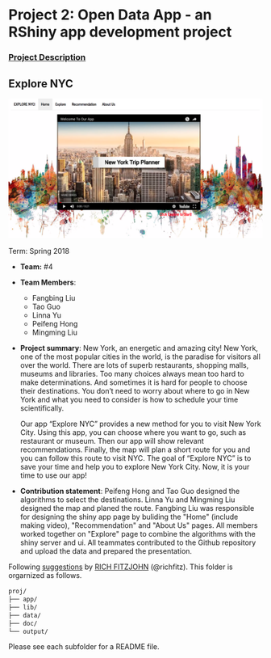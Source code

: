 # Project 2: Open Data App - an RShiny app development project

### [Project Description](doc/project2_desc.md)


## Explore NYC

![screenshot](doc/desc.png)

Term: Spring 2018

+ **Team:** #4
+ **Team Members**: 
	+ Fangbing Liu
	+ Tao Guo
	+ Linna Yu
	+ Peifeng Hong
	+ Mingming Liu

+ **Project summary**:  New York, an energetic and amazing city! New York, one of the most popular cities in the world, is the paradise for visitors all over the world. There are lots of superb restaurants, shopping malls, museums and libraries. Too many choices always mean too hard to make determinations. And sometimes it is hard for people to choose their destinations. You don’t need to worry about where to go in New York and what you need to consider is how to schedule your time scientifically. 
    
    Our app “Explore NYC” provides a new method for you to visit New York City. Using this app, you can choose where you want to go, such as restaurant or museum. Then our app will show relevant recommendations. Finally, the map will plan a short route for you and you can follow this route to visit NYC. The goal of “Explore NYC” is to save your time and help you to explore New York City. Now, it is your time to use our app!


+ **Contribution statement**: 
Peifeng Hong and Tao Guo designed the algorithms to select the destinations. Linna Yu and Mingming Liu designed the map and planed the route. Fangbing Liu was responsible for designing the shiny app page by buliding the "Home" (include making video), "Recommendation" and "About Us" pages. 
All members worked together on "Explore" page to combine the algorithms with the shiny server and ui. 
All teammates contributed to the Github repository and upload the data and prepared the presentation. 


Following [suggestions](http://nicercode.github.io/blog/2013-04-05-projects/) by [RICH FITZJOHN](http://nicercode.github.io/about/#Team) (@richfitz). This folder is orgarnized as follows.

```
proj/
├── app/
├── lib/
├── data/
├── doc/
└── output/
```

Please see each subfolder for a README file.

